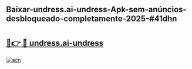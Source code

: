 ## Baixar-undress.ai-undress-Apk-sem-anúncios-desbloqueado-completamente-2025-#41dhn

# <h2><a href="https://ainizakaria.my?title=undress.ai-undress&ref=22M">🔗👉 🔴 undress.ai-undress</a></h2>

[![acn](https://github.com/user-attachments/assets/0f9c940e-d8b0-45ae-aac7-cd30a18b3e1c)](https://ainizakaria.my?title=undress.ai-undress&ref=22M)


